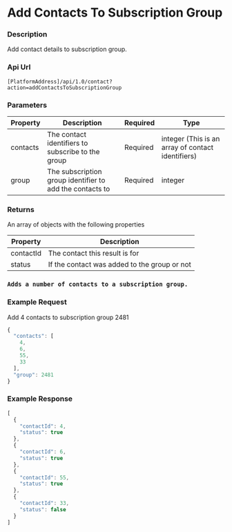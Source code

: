 # Add Contacts To Subscription Group

### Description

Add contact details to subscription group.

### Api Url

`[PlatformAddress]/api/1.0/contact?action=addContactsToSubscriptionGroup`

### Parameters

| Property | Description | Required | Type |
| --- | --- | --- | --- |
| contacts | The contact identifiers to subscribe to the group        | Required | integer (This is an array of contact identifiers) |
| group    | The subscription group identifier to add the contacts to | Required | integer                                           |

### Returns

An array of objects with the following properties

| Property | Description |
|-----------|----------------------------------------------|
| contactId | The contact this result is for               |
| status    | If the contact was added to the group or not |

### `Adds a number of contacts to a subscription group.`

### Example Request

 Add 4 contacts to subscription group 2481
 
```javascript
{
  "contacts": [
    4,
    6,
    55,
    33
  ],
  "group": 2481
}
```

### Example Response

```javascript
[
  {
    "contactId": 4,
    "status": true
  },
  {
    "contactId": 6,
    "status": true
  },
  {
    "contactId": 55,
    "status": true
  },
  {
    "contactId": 33,
    "status": false
  }
]
```
